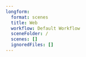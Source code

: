 ```yaml
---
longform:
  format: scenes
  title: Web
  workflow: Default Workflow
  sceneFolder: /
  scenes: []
  ignoredFiles: []
---
```

